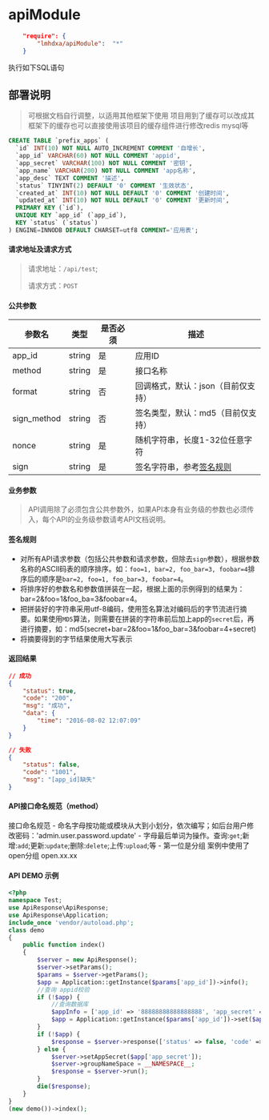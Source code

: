 # apiModule


``` json
    "require": {
        "lmhdxa/apiModule":  "*"
    }
```


执行如下SQL语句
## 部署说明

> 可根据文档自行调整，以适用其他框架下使用
> 项目用到了缓存可以改成其框架下的缓存也可以直接使用该项目的缓存组件进行修改redis mysql等

```sql
CREATE TABLE `prefix_apps` (
  `id` INT(10) NOT NULL AUTO_INCREMENT COMMENT '自增长',
  `app_id` VARCHAR(60) NOT NULL COMMENT 'appid',
  `app_secret` VARCHAR(100) NOT NULL COMMENT '密钥',
  `app_name` VARCHAR(200) NOT NULL COMMENT 'app名称',
  `app_desc` TEXT COMMENT '描述',
  `status` TINYINT(2) DEFAULT '0' COMMENT '生效状态',
  `created_at` INT(10) NOT NULL DEFAULT '0' COMMENT '创建时间',
  `updated_at` INT(10) NOT NULL DEFAULT '0' COMMENT '更新时间',
  PRIMARY KEY (`id`),
  UNIQUE KEY `app_id` (`app_id`),
  KEY `status` (`status`)
) ENGINE=INNODB DEFAULT CHARSET=utf8 COMMENT='应用表';
```

#### 请求地址及请求方式

> 请求地址：`/api/test`;
>
> 请求方式：`POST`

#### 公共参数

|参数名|类型|是否必须|描述|
|----|----|----|----|
|app_id|string|是|应用ID|
|method|string|是|接口名称|
|format|string|否|回调格式，默认：json（目前仅支持）|
|sign_method|string|否|签名类型，默认：md5（目前仅支持）|
|nonce|string|是|随机字符串，长度1-32位任意字符|
|sign|string|是|签名字符串，参考[签名规则](#签名规则)|

#### 业务参数

> API调用除了必须包含公共参数外，如果API本身有业务级的参数也必须传入，每个API的业务级参数请考API文档说明。



#### 签名规则

- 对所有API请求参数（包括公共参数和请求参数，但除去`sign`参数），根据参数名称的ASCII码表的顺序排序。如：`foo=1, bar=2, foo_bar=3, foobar=4`排序后的顺序是`bar=2, foo=1, foo_bar=3, foobar=4`。
- 将排序好的参数名和参数值拼装在一起，根据上面的示例得到的结果为：bar=2&foo=1&foo_ba=3&foobar=4。
- 把拼装好的字符串采用utf-8编码，使用签名算法对编码后的字节流进行摘要。如果使用`MD5`算法，则需要在拼装的字符串前后加上app的`secret`后，再进行摘要，如：md5(secret+bar=2&foo=1&foo_bar=3&foobar=4+secret)
- 将摘要得到的字节结果使用大写表示

#### 返回结果

```json
// 成功
{
    "status": true,
    "code": "200",
    "msg": "成功",
    "data": {
        "time": "2016-08-02 12:07:09"
    }
}

// 失败
{
    "status": false,
    "code": "1001",
    "msg": "[app_id]缺失"
}
```
#### API接口命名规范（method）

 接口命名规范
    - 命名字母按功能或模块从大到小划分，依次编写；如后台用户修改密码：'admin.user.password.update'
    - 字母最后单词为操作。查询:`get`;新增:`add`;更新:`update`;删除:`delete`;上传:`upload`;等
    - 第一位是分组 案例中使用了open分组 open.xx.xx
    
    
#### API DEMO 示例

``` php
<?php
namespace Test;
use ApiResponse\ApiResponse;
use ApiResponse\Application;
include_once 'vendor/autoload.php';
class demo
{
    public function index()
    {
        $server = new ApiResponse();
        $server->setParams();
        $params = $server->getParams();
        $app = Application::getInstance($params['app_id'])->info();
        //查询 appid校验
        if (!$app) {
            //查询数据库
            $appInfo = ['app_id' => '88888888888888888', 'app_secret' => 'dasfasfafa41545458'];
            $app = Application::getInstance($params['app_id'])->set($appInfo);
        }
        if (!$app) {
            $response = $server->response(['status' => false, 'code' => '401']);
        } else {
            $server->setAppSecret($app['app_secret']);
            $server->groupNameSpace = __NAMESPACE__;
            $response = $server->run();
        }
        die($response);
    }
}
(new demo())->index();

```
